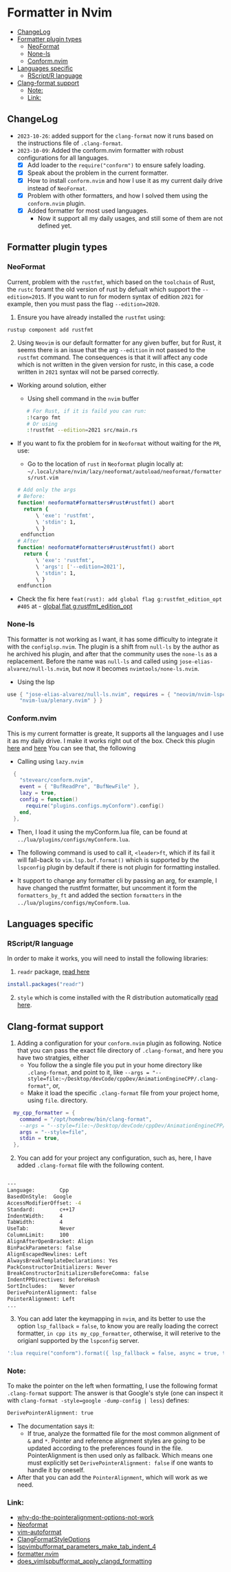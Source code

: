 # Formatter in Nvim

<!-- vim-markdown-toc GitLab -->

* [ChangeLog](#changelog)
* [Formatter plugin types](#formatter-plugin-types)
    * [NeoFormat](#neoformat)
    * [None-ls](#none-ls)
    * [Conform.nvim](#conformnvim)
* [Languages specific](#languages-specific)
    * [RScript/R language](#rscriptr-language)
* [Clang-format support](#clang-format-support)
    * [Note:](#note)
    * [Link:](#link)

<!-- vim-markdown-toc -->

## ChangeLog

- `2023-10-26`: added support for the `clang-format` now it runs based on the
  instructions file of `.clang-format`.
- `2023-10-09`: Added the conform.nvim formatter with robust configurations for
  all languages.
  - [x] Add loader to the `require("conform")` to ensure safely loading.
  - [x] Speak about the problem in the current formatter.
  - [x] How to install `conform.nvim` and how I use it as my current daily
        drive instead of `NeoFormat`.
  - [x] Problem with other formatters, and how I solved them using the
        `conform.nvim` plugin.
  - [x] Added formatter for most used languages.
    - Now it support all my daily usages, and still some of them are not
      defined yet.

## Formatter plugin types

### NeoFormat

Current, problem with the `rustfmt`, which based on the `toolchain` of Rust, the
`rustc` foramt the old version of rust by defualt which support the
`--edition=2015`. If you want to run for modern syntax of edition `2021` for
example, then you must pass the flag `--edition=2020`.

1. Ensure you have already installed the `rustfmt` using:

```shell
rustup component add rustfmt
```

2. Using `Neovim` is our default formatter for any given buffer, but for Rust,
   it seems there is an issue that the arg `--edition` in not passed to the
   `rustfmt` command. The consequences is that it will affect any code which is
   not written in the given version for rustc, in this case, a code written in
   `2021` syntax will not be parsed correctly.

- Working around solution, either

  - Using shell command in the `nvim` buffer

  ```sh
     # For Rust, if it is faild you can run:
     :!cargo fmt
     # Or using
     :!rustfmt --edition=2021 src/main.rs
  ```

- If you want to fix the problem for in `Neoformat` without waiting for the
  `PR`, use:

  - Go to the location of `rust` in `Neoformat` plugin locally at:
    `~/.local/share/nvim/lazy/neoformat/autoload/neoformat/formatters/rust.vim`

  ```sh
  # Add only the args
  # Before:
  function! neoformat#formatters#rust#rustfmt() abort
    return {
        \ 'exe': 'rustfmt',
        \ 'stdin': 1,
        \ }
   endfunction
  # After
  function! neoformat#formatters#rust#rustfmt() abort
    return {
        \ 'exe': 'rustfmt',
        \ 'args': ['--edition=2021'],
        \ 'stdin': 1,
        \ }
  endfunction
  ```

- Check the fix here `feat(rust): add global flag g:rustfmt_edition_opt #405`
  at - [global flat g:rustfmt_edition_opt](https://github.com/sbdchd/neoformat/pull/405)

### None-ls

This formatter is not working as I want, it has some difficulty to integrate it
with the `configlsp.nvim`. The plugin is a shift from `null-ls` by the author
as he archived his plugin, and after that the community uses the `none-ls` as a
replacement. Before the name was `null-ls` and called using
`jose-elias-alvarez/null-ls.nvim`, but now it becomes `nvimtools/none-ls.nvim`.

- Using the lsp

```lua
use { "jose-elias-alvarez/null-ls.nvim", requires = { "neovim/nvim-lspconfig",
    "nvim-lua/plenary.nvim" } }

```

### Conform.nvim

This is my current formatter is greate, It supports all the languages and I use
it as my daily drive. I make it works right out of the box. Check this plugin
[here](https://github.com/stevearc/conform.nvim/blob/master/doc/recipes.md#format-command)
and [here](https://github.com/stevearc/conform.nvim#formatopts-callback) You
can see that, the following

- Calling using `lazy.nvim`

```lua
  {
    "stevearc/conform.nvim",
    event = { "BufReadPre", "BufNewFile" },
    lazy = true,
    config = function()
      require("plugins.configs.myConform").config()
    end,
  },
```

- Then, I load it using the myConform.lua file, can be found at
  `../lua/plugins/configs/myConform.lua`.

- The following command is used to call it, `<leader>ft`, which if its fail it
  will fall-back to `vim.lsp.buf.format()` which is supported by the `lspconfig`
  plugin by default if there is not plugin for formatting installed.

- It support to change any formatter cli by passing an arg, for example, I have
  changed the rustfmt formatter, but uncomment it form the `formatters_by_ft` and
  added the section `formatters` in the `../lua/plugins/configs/myConform.lua`.

## Languages specific

### RScript/R language

In order to make it works, you will need to install the following libraries:

1. `readr` package, [read here](https://readr.tidyverse.org)

```R
install.packages("readr")
```

2. `style` which is come installed with the R distribution automatically [read here](https://cran.r-project.org/web/packages/styler/index.html).

## Clang-format support

1. Adding a configuration for your `conform.nvim` plugin as following. Notice
   that you can pass the exact file directory of `.clang-format`, and here you
   have two stratgies, either
   - You follow the a single file you put in your home directory like
     `.clang-format`, and point to it, like `--args = "--style=file:~/Desktop/devCode/cppDev/AnimationEngineCPP/.clang-format"`,
     or,
   - Make it load the specific `.clang-format` file from your project home,
     using `file`. directory.

```lua
  my_cpp_formatter = {
    command = "/opt/homebrew/bin/clang-format",
    --args = "--style=file:~/Desktop/devCode/cppDev/AnimationEngineCPP/.clang-format",
    args = "--style=file",
    stdin = true,
  },
```

2. You can add for your project any configuration, such as, here, I have added
   `.clang-format` file with the following content.

```sh

---
Language:        Cpp
BasedOnStyle:  Google
AccessModifierOffset: -4
Standard:        c++17
IndentWidth:     4
TabWidth:        4
UseTab:          Never
ColumnLimit:     100
AlignAfterOpenBracket: Align
BinPackParameters: false
AlignEscapedNewlines: Left
AlwaysBreakTemplateDeclarations: Yes
PackConstructorInitializers: Never
BreakConstructorInitializersBeforeComma: false
IndentPPDirectives: BeforeHash
SortIncludes:    Never
DerivePointerAlignment: false
PointerAlignment: Left
...

```

3. You can add later the keymapping in `nvim`, and its better to use the option
   `lsp_fallback` = `false`, to know you are really loading the correct
   formatter, `in cpp its my_cpp_formatter`, otherwise, it will reterive to the
   origianl supported by the `lspconfig` server.

```lua
':lua require("conform").format({ lsp_fallback = false, async = true, timeout_ms = 500 })<CR>',
```

### Note:

To make the pointer on the left when formatting, I use the following format
`.clang-format` support: The answer is that Google's style (one can inspect it
with `clang-format -style=google -dump-config | less`) defines:

```sh
DerivePointerAlignment: true
```

- The documentation says it:
  - If true, analyze the formatted file for the most common alignment of `&`
    and `*`. Pointer and reference alignment styles are going to be updated
    according to the preferences found in the file. PointerAlignment is then used
    only as fallback. Which means one must explicitly set
    `DerivePointerAlignment: false` if one wants to handle it by oneself.
- After that you can add the `PointerAlignment`, which will work as we need.

### Link:

- [why-do-the-pointeralignment-options-not-work](https://stackoverflow.com/questions/56537847/why-do-the-pointeralignment-options-not-work)
- [Neoformat](https://github.com/sbdchd/neoformat/blob/master/autoload/neoformat/formatters/c.vim)
- [vim-autoformat](https://github.com/vim-autoformat/vim-autoformat/blob/master/plugin/defaults.vim)
- [ClangFormatStyleOptions](https://clang.llvm.org/docs/ClangFormatStyleOptions.html)
- [lspvimbufformat_parameters_make_tab_indent_4](https://www.reddit.com/r/neovim/comments/12ndqo5/lspvimbufformat_parameters_make_tab_indent_4/)
- [formatter.nvim](https://github.com/mhartington/formatter.nvim)
- [does_vimlspbufformat_apply_clangd_formatting](https://www.reddit.com/r/neovim/comments/12otscq/does_vimlspbufformat_apply_clangd_formatting/)
